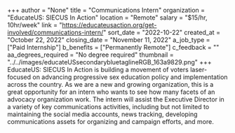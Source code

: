 +++
author = "None"
title = "Communications Intern"
organization = "EducateUS: SIECUS In Action"
location = "Remote"
salary = "$15/hr, 10hr/week"
link = "https://educateusaction.org/get-involved/communications-intern/"
sort_date = "2022-10-22"
created_at = "October 22, 2022"
closing_date = "November 11, 2022"
a_job_type = ["Paid Internship"]
b_benefits = ["Permanently Remote"]
c_feedback = ""
aa_degrees_required = "No degree required"
thumbnail = "../../images/educateUSsecondarybluetaglineRGB_163a9829.png"
+++
EducateUS: SIECUS In Action is building a movement of voters laser-focused on advancing progressive sex education policy and implementation across the country. As we are a new and growing organization, this is a great opportunity for an intern who wants to see how many facets of an advocacy organization work. The intern will assist the Executive Director in a variety of key communications activities, including but not limited to maintaining the social media accounts, news tracking, developing communications assets for organizing and campaign efforts, and more.  